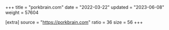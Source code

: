 +++
title = "porkbrain.com"
date = "2022-03-22"
updated = "2023-06-08"
weight = 57604

[extra]
source = "https://porkbrain.com"
ratio = 36
size = 56
+++
